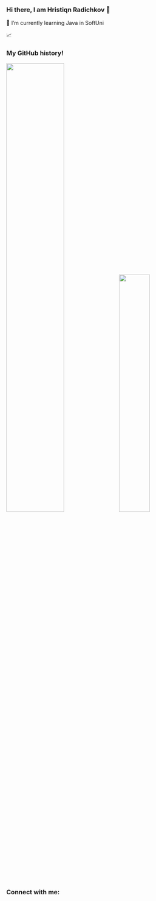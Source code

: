 ### Hi there, I am Hristiqn Radichkov 👋

🌱 I’m currently learning Java in SoftUni

:chart_with_upwards_trend:
### My GitHub history! 
<div class='container'>
<img style="height: auto; width: 55%;" class="img" src="https://github-readme-stats.vercel.app/api?username=hradichkov&show_icons=true&theme=transparent" />
&nbsp;
&nbsp;
<img style="height: auto; width: 40%;" class="img" src="https://github-readme-stats.vercel.app/api/top-langs/?username=hradichkov&langs_count=8&layout=compact" /></div>
</div>

### Connect with me:


<!--
**hradichkov/hradichkov** is a ✨ _special_ ✨ repository because its `README.md` (this file) appears on your GitHub profile.

Here are some ideas to get you started:

- 🔭 I’m currently working on ...
- 🌱 I’m currently learning ...
- 👯 I’m looking to collaborate on ...
- 🤔 I’m looking for help with ...
- 💬 Ask me about ...
- 📫 How to reach me: ...
- 😄 Pronouns: ...
- ⚡ Fun fact: ...
-->
